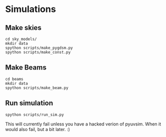 # Simulations

## Make skies

```
cd sky_models/
mkdir data
spython scripts/make_pygdsm.py
spython scripts/make_const.py
```

## Make Beams
```
cd beams
mkdir data
spython scripts/make_beam.py
```

## Run simulation
```
spython scripts/run_sim.py
```

This will currently fail unless you have a hacked verion of pyuvsim. When it would also fail, but a bit later. :)
